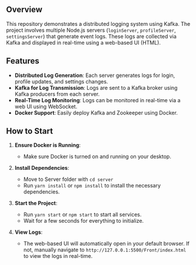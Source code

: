 ## Overview

This repository demonstrates a distributed logging system using Kafka. The project involves multiple Node.js servers (`loginServer`, `profileServer`, `settingsServer`) that generate event logs. These logs are collected via Kafka and displayed in real-time using a web-based UI (HTML).

## Features

- **Distributed Log Generation**: Each server generates logs for login, profile updates, and settings changes.
- **Kafka for Log Transmission**: Logs are sent to a Kafka broker using Kafka producers from each server.
- **Real-Time Log Monitoring**: Logs can be monitored in real-time via a web UI using WebSocket.
- **Docker Support**: Easily deploy Kafka and Zookeeper using Docker.

## How to Start

1. **Ensure Docker is Running**:
   - Make sure Docker is turned on and running on your desktop.

2. **Install Dependencies**:
   - Move to Server folder with `cd server`
   - Run `yarn install` or `npm install` to install the necessary dependencies.

4. **Start the Project**:
   
   - Run `yarn start` or `npm start` to start all services.
   - Wait for a few seconds for everything to initialize.

5. **View Logs**:
   - The web-based UI will automatically open in your default browser. If not, manually navigate to `http://127.0.0.1:5500/Front/index.html` to view the logs in real-time.

